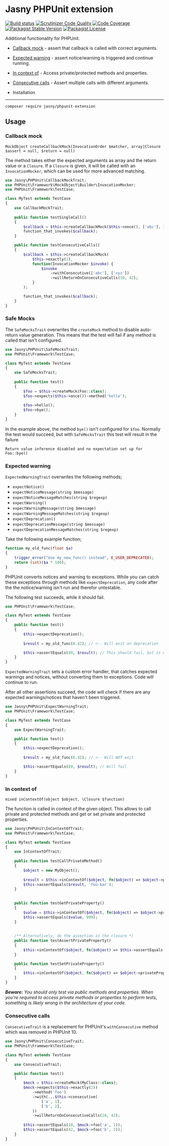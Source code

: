 Jasny PHPUnit extension
===

[![Build status](https://github.com/jasny/phpunit-extension/actions/workflows/php.yml/badge.svg)](https://github.com/jasny/phpunit-extension/actions/workflows/php.yml)
[![Scrutinizer Code Quality](https://scrutinizer-ci.com/g/jasny/phpunit-extension/badges/quality-score.png?b=master)](https://scrutinizer-ci.com/g/jasny/phpunit-extension/?branch=master)
[![Code Coverage](https://scrutinizer-ci.com/g/jasny/phpunit-extension/badges/coverage.png?b=master)](https://scrutinizer-ci.com/g/jasny/phpunit-extension/?branch=master)
[![Packagist Stable Version](https://img.shields.io/packagist/v/jasny/phpunit-extension.svg)](https://packagist.org/packages/jasny/phpunit-extension)
[![Packagist License](https://img.shields.io/packagist/l/jasny/phpunit-extension.svg)](https://packagist.org/packages/jasny/phpunit-extension)

Additional functionality for PHPUnit.

* [Callback mock](#callback-mock) - assert that callback is called with correct arguments.
* [Expected warning](#expected-warning) - assert notice/warning is triggered and continue running.
* [In context of](#in-context-of) - Access private/protected methods and properties.
* [Consecutive calls](#consecutive-calls) - Assert multiple calls with different arguments.

* Installation
---

    composer require jasny/phpunit-extension

Usage
---

### Callback mock

    MockObject createCallbackMock(InvocationOrder $matcher, array|Closure $assert = null, $return = null)

The method takes either the expected arguments as array and the return value or a `Closure`. If a `Closure` is given,
it will be called with an `InvocationMocker`, which can be used for more advanced matching.

```php
use Jasny\PHPUnit\CallbackMockTrait;
use PHPUnit\Framework\MockObject\Builder\InvocationMocker;
use PHPUnit\Framework\TestCase;

class MyTest extends TestCase
{
    use CallbackMockTrait;
    
    public function testSingleCall()
    {
        $callback = $this->createCallbackMock($this->once(), ['abc'], 10);
        function_that_invokes($callback);
    }

    public function testConsecutiveCalls()
    {
        $callback = $this->createCallbackMock(
            $this->exactly(2),
            function(InvocationMocker $invoke) {
                $invoke
                    ->withConsecutive(['abc'], ['xyz'])
                    ->willReturnOnConsecutiveCalls(10, 42);
            }
        );

        function_that_invokes($callback);
    }
}
```

### Safe Mocks

The `SafeMocksTrait` overwrites the `createMock` method to disable auto-return value generation. This means that the
test will fail if any method is called that isn't configured. 

```php
use Jasny\PHPUnit\SafeMocksTrait;
use PHPUnit\Framework\TestCase;

class MyTest extends TestCase
{
    use SafeMocksTrait;
    
    public function test()
    {
        $foo = $this->createMock(Foo::class);
        $foo->expects($this->once())->method('hello');
    
        $foo->hello();
        $foo->bye();
    }
}
```

In the example above, the method `bye()` isn't configured for `$foo`. Normally the test would succeed, but with
`SafeMocksTrait` this test will result in the failure

    Return value inference disabled and no expectation set up for Foo::bye()

### Expected warning

`ExpectedWarningTrait` overwrites the following methods;

* `expectNotice()`
* `expectNoticeMessage(string $message)`
* `expectNoticeMessageMatches(string $regexp)` 
* `expectWarning()`
* `expectWarningMessage(string $message)`
* `expectWarningMessageMatches(string $regexp)` 
* `expectDeprecation()`
* `expectDeprecationMessage(string $message)`
* `expectDeprecationMessageMatches(string $regexp)`

Take the following example function;

```php
function my_old_func(float $a)
{
    trigger_error("Use my_new_func() instead", E_USER_DEPRECATED);
    return (int)($a * 100);
}
```

PHPUnit converts notices and warning to exceptions. While you can catch these exceptions through methods like
`expectDeprecation`, any code after the the notice/warning isn't run and therefor untestable.

The following test succeeds, while it should fail.

```php
use PHPUnit\Framework\TestCase;

class MyTest extends TestCase
{
    public function test()
    {
        $this->expectDeprecation();
    
        $result = my_old_func(0.42); // <-- Will exit on deprecation

        $this->assertEquals(89, $result); // This should fail, but is never executed
    }
}
```

`ExpectedWarningTrait` sets a custom error handler, that catches expected warnings and notices, without converting them
to exceptions. Code will continue to run.

After all other assertions succeed, the code will check if there are any expected warnings/notices that haven't been
triggered. 

```php
use Jasny\PHPUnit\ExpectWarningTrait;
use PHPUnit\Framework\TestCase;

class MyTest extends TestCase
{
    use ExpectWarningTrait;

    public function test()
    {
        $this->expectDeprecation();
    
        $result = my_old_func(0.42); // <-- Will NOT exit

        $this->assertEquals(89, $result); // Will fail
    }
}
```

### In context of

    mixed inContextOf(object $object, \Closure $function)

The function is called in context of the given object. This allows to call private and protected methods and get or set
private and protected properties.

```php
use Jasny\PHPUnit\InContextOfTrait;
use PHPUnit\Framework\TestCase;

class MyTest extends TestCase
{
    use InContextOfTrait;
    
    public function testCallPrivateMethod()
    {
        $object = new MyObject();
    
        $result = $this->inContextOf($object, fn($object) => $object->privateMethod('foo', 'bar'));
        $this->assertEquals($result, 'foo-bar');
    }
    
    
    public function testGetPrivateProperty()
    {
        $value = $this->inContextOf($object, fn($object) => $object->privateProperty);
        $this->assertEquals($value, 999);
    }
    
    
    /** Alternatively, do the assertion in the closure */
    public function testAssertPrivateProperty()
    {
        $this->inContextOf($object, fn($object) => $this->assertEquals($object->privateProperty, 999));
    }

    public function testSetPrivateProperty()
    {
        $this->inContextOf($object, fn($object) => $object->privateProperty = 42);
    }
}
```

_**Beware:** You should only test via public methods and properties. When you're required to access private methods or
properties to perform tests, something is likely wrong in the architecture of your code._

### Consecutive calls

`ConsecutiveTrait` is a replacement for PHPUnit's `withConsecutive` method which was removed in PHPUnit 10.

```php
use Jasny\PHPUnit\ConsecutiveTrait;
use PHPUnit\Framework\TestCase;

class MyTest extends TestCase
{
    use ConsecutiveTrait;

    public function test()
    {
        $mock = $this->createMock(MyClass::class);
        $mock->expects($this->exactly(2))
            ->method('foo')
            ->with(...$this->consecutive(
                ['a', 1],
                ['b', 2],
            ))
            ->willReturnOnConsecutiveCalls(10, 42);
        
        $this->assertEquals(10, $mock->foo('a', 1));
        $this->assertEquals(42, $mock->foo('b', 2));
    }
}
```
